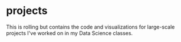 # projects

This is rolling but contains the code and visualizations for large-scale projects I've worked on in my Data Science classes.
